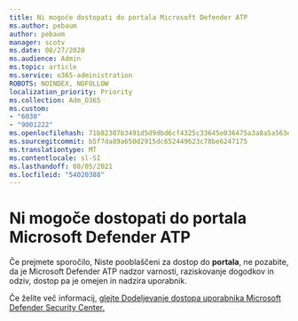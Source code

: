 ```yaml
---
title: Ni mogoče dostopati do portala Microsoft Defender ATP
ms.author: pebaum
author: pebaum
manager: scotv
ms.date: 08/27/2020
ms.audience: Admin
ms.topic: article
ms.service: o365-administration
ROBOTS: NOINDEX, NOFOLLOW
localization_priority: Priority
ms.collection: Adm_O365
ms.custom:
- "6030"
- "9001222"
ms.openlocfilehash: 71b82307b3491d5d9dbd6cf4325c33645e036475a3a8a5a563e6e84e921fe52a
ms.sourcegitcommit: b5f7da89a650d2915dc652449623c78be6247175
ms.translationtype: MT
ms.contentlocale: sl-SI
ms.lasthandoff: 08/05/2021
ms.locfileid: "54020388"
---
```

# <a name="unable-to-access-the-microsoft-defender-atp-portal"></a>Ni mogoče dostopati do portala Microsoft Defender ATP

Če prejmete sporočilo, Niste pooblaščeni za dostop do **portala**, ne pozabite, da je Microsoft Defender ATP nadzor varnosti, raziskovanje dogodkov in odziv, dostop pa je omejen in nadzira uporabnik. 

Če želite več informacij, [glejte Dodeljevanje dostopa uporabnika Microsoft Defender Security Center.](/windows/threat-protection/windows-defender-atp/assign-portal-access-windows-defender-advanced-threat-protection)